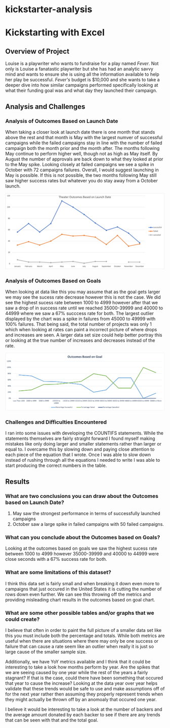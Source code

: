 # kickstarter-analysis


# Kickstarting with Excel

## Overview of Project

Louise is a playwriter who wants to fundraise for a play named _Fever_. Not only is Louise a fanatastic playwriter but she has had an analytic savvy mind and wants to ensure she is using all the information available to help her play be successful. _Fever's_ budget is $10,000 and she wants to take a deeper dive into how similar campaigns performed specifically looking at what their funding goal was and what day they launched their campaign. 

## Analysis and Challenges

### Analysis of Outcomes Based on Launch Date
When taking a closer look at launch date there is one month that stands above the rest and that month is May with the largest numver of successful campaigns while the failed campaigns stay in line with the number of failed campaign both the month prior and the month after. The months following May continue to perform higher well, though not as high as May itself. By August the number of approvals are back down to what they looked at prior to the May spike. Looking closely at failed campaigns we see a spike in October with 72 campaigns failures. Overall, I would suggest launching in May is possible. If this is not possible, the two months following May still saw higher success rates but whatever you do stay away from a October launch. 

![ScreenShot](https://github.com/Cayswartz/kickstarter-analysis/blob/fc2b534af013cc26b314f09955698c20f17f0480/Resources/Theater_Outcomes_vs_Launch.png)

### Analysis of Outcomes Based on Goals
When looking at data like this you may assume that as the goal gets larger we may see the sucess rate decrease however this is not the case. We did see the  highest sucess rate between 1000 to 4999 however after that we saw a drop of in success rate until we reached 35000-39999 and 40000 to 44999 where we saw a 67% succcess rate for both. The largest outlier displayed by the chart was a spike in failures from 45000 to 49999 with 100% failures. That being said, the total number of projects was only 1 which when looking at rates can paint a incorrect picture of where drops and increases are seen. A larger data set size could help better portray this or looking at the true number of increases and decreases instead of the rate.

![ScreenShot](https://github.com/Cayswartz/kickstarter-analysis/blob/9926ca3d645435cd978d0ce120cdef8d96c55659/Resources/Outcomes_vs_Goals.png)


### Challenges and Difficulties Encountered
I ran into some issues with developing the COUNTIFS statements. While the statements themselves are fairly straight forward I found myself making mistakes like only doing larger and smaller statements rather than larger or equal to. I overcame this by slowing down and paying close attention to each piece of the equation that I wrote. Once I was able to slow down instead of rushing through all the equations I needed to write I was able to start producing the correct numbers in the table. 

## Results

### What are two conclusions you can draw about the Outcomes based on Launch Date?
1. May saw the strongest performance in terms of successfully launched campaigns
2. October saw a large spike in failed campaigns with 50 failed campaigns.

### What can you conclude about the Outcomes based on Goals?
Looking at the outcomes based on goals we saw the highest sucess rate between 1000 to 4999 however 35000-39999 and 40000 to 44999 were close seconds with a 67% success rate for both.

### What are some limitations of this dataset?
I think this data set is fairly small and when breaking it down even more to campaigns that just occured in the United States it is cutting the number of rows down even further. We can see this throwing off the metrics and providing misleading chart results in the outcomes based on goal chart.

### What are some other possible tables and/or graphs that we could create?
I believe that often in order to paint the full picture of a smaller data set like this you must include both the percentage and totals. While both metrics are useful when there are situations where there may only be one success or failure that can cause a rate seem like an outlier when really it is just so large cause of the smaller sample size. 

Additionally, we have YoY metrics available and I think that it could be interesting to take a look how months perform by year. Are the spikes that we are seeing caused by one year while the rest of the years a fairly stagnant? If that is the case, could there have been something that occured that year to cause the increase? Looking at the data year over year helps validate that these trends would be safe to use and make assumptions off of for the next year rather then assuming they properly represent trends when they might actually be thrown off by an anomoaly that occured one year.

I believe it would be interesting to take a look at the number of backers and the average amount donated by each backer to see if there are any trends that can be seen with that and the total goal.
